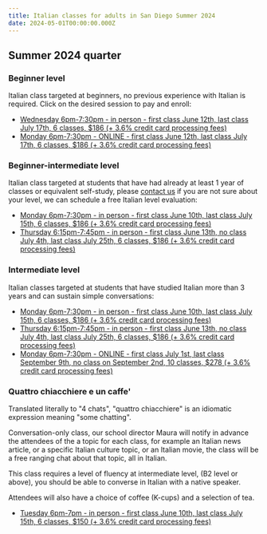 ```yaml
---
title: Italian classes for adults in San Diego Summer 2024
date: 2024-05-01T00:00:00.000Z
---
```


## Summer 2024 quarter

### Beginner level

Italian class targeted at beginners, no previous experience with Italian is required. Click on the desired session to pay and enroll:

* [Wednesday 6pm-7:30pm - in person - first class June 12th, last class July 17th, 6 classes, $186 (+ 3.6% credit card processing fees)](#)
* [Monday 6pm-7:30pm - ONLINE - first class June 12th, last class July 17th, 6 classes, $186 (+ 3.6% credit card processing fees)](#)

### Beginner-intermediate level

Italian class targeted at students that have had already at least 1 year of classes or equivalent self-study, please [contact us](/contact) if you are not sure about your level, we can schedule a free Italian level evaluation:

* [Monday 6pm-7:30pm - in person - first class June 10th, last class July 15th, 6 classes, $186 (+ 3.6% credit card processing fees)](#)
* [Thursday 6:15pm-7:45pm - in person - first class June 13th, no class July 4th, last class July 25th, 6 classes, $186 (+ 3.6% credit card processing fees)](#)

### Intermediate level

Italian classes targeted at students that have studied Italian more than 3 years and can sustain simple conversations:

* [Monday 6pm-7:30pm - in person - first class June 10th, last class July 15th, 6 classes, $186 (+ 3.6% credit card processing fees)](#)
* [Thursday 6:15pm-7:45pm - in person - first class June 13th, no class July 4th, last class July 25th, 6 classes, $186 (+ 3.6% credit card processing fees)](#)
* [Monday 6pm-7:30pm - ONLINE - first class July 1st, last class September 9th, no class on September 2nd, 10 classes, $278 (+ 3.6% credit card processing fees)](#)

### Quattro chiacchiere e un caffe'

Translated literally to "4 chats", "quattro chiacchiere" is an idiomatic expression meaning "some chatting".

Conversation-only class, our school director Maura will notify in advance the attendees of the a topic for each class, for example an Italian news article, or a specific Italian culture topic, or an Italian movie, the class will be a free ranging chat about that topic, all in Italian.

This class requires a level of fluency at intermediate level, (B2 level or above), you should be able to converse in Italian with a native speaker.

Attendees will also have a choice of coffee (K-cups) and a selection of tea.

* [Tuesday 6pm-7pm - in person - first class June 10th, last class July 15th, 6 classes, $150 (+ 3.6% credit card processing fees)](#)
